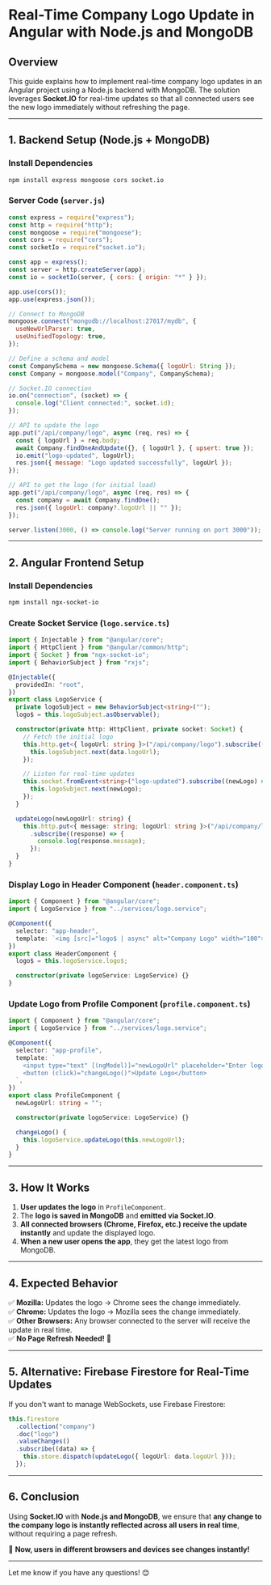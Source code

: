 # Real-Time Company Logo Update in Angular with Node.js and MongoDB

## Overview
This guide explains how to implement real-time company logo updates in an Angular project using a Node.js backend with MongoDB. The solution leverages **Socket.IO** for real-time updates so that all connected users see the new logo immediately without refreshing the page.

---

## 1. Backend Setup (Node.js + MongoDB)
### Install Dependencies
```sh
npm install express mongoose cors socket.io
```

### Server Code (`server.js`)
```javascript
const express = require("express");
const http = require("http");
const mongoose = require("mongoose");
const cors = require("cors");
const socketIo = require("socket.io");

const app = express();
const server = http.createServer(app);
const io = socketIo(server, { cors: { origin: "*" } });

app.use(cors());
app.use(express.json());

// Connect to MongoDB
mongoose.connect("mongodb://localhost:27017/mydb", {
  useNewUrlParser: true,
  useUnifiedTopology: true,
});

// Define a schema and model
const CompanySchema = new mongoose.Schema({ logoUrl: String });
const Company = mongoose.model("Company", CompanySchema);

// Socket.IO connection
io.on("connection", (socket) => {
  console.log("Client connected:", socket.id);
});

// API to update the logo
app.put("/api/company/logo", async (req, res) => {
  const { logoUrl } = req.body;
  await Company.findOneAndUpdate({}, { logoUrl }, { upsert: true });
  io.emit("logo-updated", logoUrl);
  res.json({ message: "Logo updated successfully", logoUrl });
});

// API to get the logo (for initial load)
app.get("/api/company/logo", async (req, res) => {
  const company = await Company.findOne();
  res.json({ logoUrl: company?.logoUrl || "" });
});

server.listen(3000, () => console.log("Server running on port 3000"));
```

---

## 2. Angular Frontend Setup
### Install Dependencies
```sh
npm install ngx-socket-io
```

### Create Socket Service (`logo.service.ts`)
```typescript
import { Injectable } from "@angular/core";
import { HttpClient } from "@angular/common/http";
import { Socket } from "ngx-socket-io";
import { BehaviorSubject } from "rxjs";

@Injectable({
  providedIn: "root",
})
export class LogoService {
  private logoSubject = new BehaviorSubject<string>("");
  logo$ = this.logoSubject.asObservable();

  constructor(private http: HttpClient, private socket: Socket) {
    // Fetch the initial logo
    this.http.get<{ logoUrl: string }>("/api/company/logo").subscribe((data) => {
      this.logoSubject.next(data.logoUrl);
    });

    // Listen for real-time updates
    this.socket.fromEvent<string>("logo-updated").subscribe((newLogo) => {
      this.logoSubject.next(newLogo);
    });
  }

  updateLogo(newLogoUrl: string) {
    this.http.put<{ message: string; logoUrl: string }>("/api/company/logo", { logoUrl: newLogoUrl })
      .subscribe((response) => {
        console.log(response.message);
      });
  }
}
```

### Display Logo in Header Component (`header.component.ts`)
```typescript
import { Component } from "@angular/core";
import { LogoService } from "../services/logo.service";

@Component({
  selector: "app-header",
  template: `<img [src]="logo$ | async" alt="Company Logo" width="100">`,
})
export class HeaderComponent {
  logo$ = this.logoService.logo$;

  constructor(private logoService: LogoService) {}
}
```

### Update Logo from Profile Component (`profile.component.ts`)
```typescript
import { Component } from "@angular/core";
import { LogoService } from "../services/logo.service";

@Component({
  selector: "app-profile",
  template: `
    <input type="text" [(ngModel)]="newLogoUrl" placeholder="Enter logo URL">
    <button (click)="changeLogo()">Update Logo</button>
  `,
})
export class ProfileComponent {
  newLogoUrl: string = "";

  constructor(private logoService: LogoService) {}

  changeLogo() {
    this.logoService.updateLogo(this.newLogoUrl);
  }
}
```

---

## 3. How It Works
1. **User updates the logo** in `ProfileComponent`.
2. The **logo is saved in MongoDB** and **emitted via Socket.IO**.
3. **All connected browsers (Chrome, Firefox, etc.) receive the update instantly** and update the displayed logo.
4. **When a new user opens the app**, they get the latest logo from MongoDB.

---

## 4. Expected Behavior
✅ **Mozilla:** Updates the logo → Chrome sees the change immediately.  
✅ **Chrome:** Updates the logo → Mozilla sees the change immediately.  
✅ **Other Browsers:** Any browser connected to the server will receive the update in real time.  
✅ **No Page Refresh Needed!** 🚀

---

## 5. Alternative: Firebase Firestore for Real-Time Updates
If you don't want to manage WebSockets, use Firebase Firestore:
```typescript
this.firestore
  .collection("company")
  .doc("logo")
  .valueChanges()
  .subscribe((data) => {
    this.store.dispatch(updateLogo({ logoUrl: data.logoUrl }));
  });
```

---

## 6. Conclusion
Using **Socket.IO** with **Node.js and MongoDB**, we ensure that **any change to the company logo is instantly reflected across all users in real time**, without requiring a page refresh.

🚀 **Now, users in different browsers and devices see changes instantly!**

---
Let me know if you have any questions! 😊
